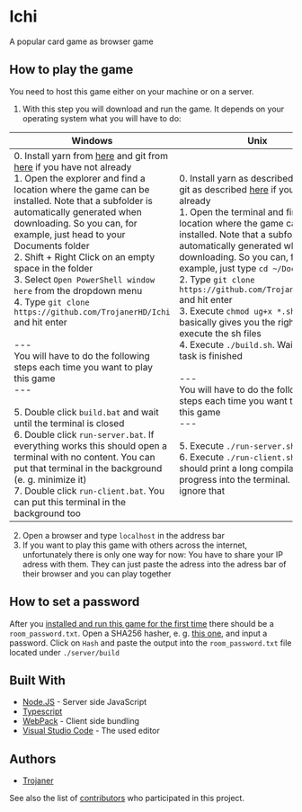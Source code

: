 # Ichi
A popular card game as browser game

## How to play the game
You need to host this game either on your machine or on a server.

1. With this step you will download and run the game. It depends on your operating system what you will have to do:

| Windows | Unix |
| --- | --- |
| 0. Install yarn from [here](https://classic.yarnpkg.com/en/docs/install#windows-stable) and git from [here](https://git-scm.com/download/win) if you have not already<br>1. Open the explorer and find a location where the game can be installed. Note that a subfolder is automatically generated when downloading. So you can, for example, just head to your Documents folder<br>2. Shift + Right Click on an empty space in the folder<br>3. Select `Open PowerShell window here` from the dropdown menu<br>4. Type `git clone https://github.com/TrojanerHD/Ichi` and hit enter<br><br>---<br>You will have to do the following steps each time you want to play this game<br>---<br><br>5. Double click `build.bat` and wait until the terminal is closed<br>6. Double click `run-server.bat`. If everything works this should open a terminal with no content. You can put that terminal in the background (e. g. minimize it)<br>7. Double click `run-client.bat`. You can put this terminal in the background too | 0. Install yarn as described [here](https://classic.yarnpkg.com/en/docs/install#debian-stable) and git as described [here](https://git-scm.com/download/linux) if you have not already<br>1. Open the terminal and find a location where the game can be installed. Note that a subfolder is automatically generated when downloading. So you can, for example, just type `cd ~/Documents`<br>2. Type `git clone https://github.com/TrojanerHD/Ichi` and hit enter<br>3. Execute `chmod ug+x *.sh`. This basically gives you the rights to execute the sh files<br>4. Execute `./build.sh`. Wait until this task is finished<br><br>---<br>You will have to do the following steps each time you want to play this game<br>---<br><br>5. Execute `./run-server.sh &`<br>6. Execute `./run-client.sh &`. This should print a long compilation progress into the terminal. You can ignore that |
2. Open a browser and type `localhost` in the address bar
3. If you want to play this game with others across the internet, unfortunately there is only one way for now: You have to share your IP adress with them. They can just paste the adress into the adress bar of their browser and you can play together

## How to set a password
After you [installed and run this game for the first time](#How-to-play-this-game) there should be a `room_password.txt`. Open a SHA256 hasher, e. g. [this one](https://emn178.github.io/online-tools/sha256.html), and input a password. Click on `Hash` and paste the output into the `room_password.txt` file located under `./server/build`

## Built With

* [Node.JS](https://nodejs.org/en/) - Server side JavaScript
* [Typescript](https://www.typescriptlang.org/)
* [WebPack](https://webpack.js.org/) - Client side bundling
* [Visual Studio Code](https://code.visualstudio.com/) - The used editor

## Authors

* [Trojaner](https://github.com/TrojanerHD)

See also the list of [contributors](https://github.com/TrojanerHD/Ichi/contributors) who participated in this project.
